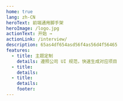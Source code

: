 ```yaml
---
home: true
lang: zh-CN
heroText: 前端通用脚手架
heroImage: /logo.jpg
actionText: 开始 →
actionLink: /interview/
description: 65as4df654asd56f4as56d4f56465
features:
  - title: 主题定制
    details: 遵照公司 UI 规范，快速生成对应项目
  - title:
    details:
  - title:
    details:
    footer:
---
```


<!--
 * @Description: 首页
 * @Author: 张楷滨
 * @Date: 2022-03-14 14:21:24
 * @LastEditTime: 2022-03-14 14:30:11
 * @LastEditors: 张楷滨
-->
